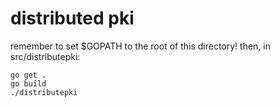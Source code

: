 # distributed pki

remember to set $GOPATH to the root of this directory!
then, in src/distributepki: 
```
go get .
go build
./distributepki
```
